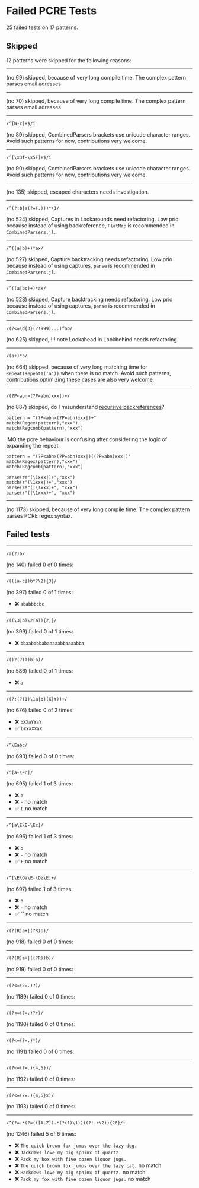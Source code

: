 
# Failed PCRE Tests
25 failed tests on 17 patterns.


## Skipped
12 patterns were skipped for the following reasons:


---


(no 69) skipped, because of very long compile time. The complex pattern parses email adresses

---


(no 70) skipped, because of very long compile time. The complex pattern parses email adresses

---

```
/^[W-c]+$/i
```

(no 89) skipped, CombinedParsers brackets use unicode character ranges. Avoid such patterns for now, contributions very welcome.


---

```
/^[\x3f-\x5F]+$/i
```

(no 90) skipped, CombinedParsers brackets use unicode character ranges. Avoid such patterns for now, contributions very welcome.


---


(no 135) skipped, escaped characters needs investigation.

---

```
/^(?:b|a(?=(.)))*\1/
```

(no 524) skipped, Captures in Lookarounds need refactoring. Low prio because instead of using backreference, `FlatMap` is recommended in `CombinedParsers.jl`.


---

```
/^((a|b)+)*ax/
```

(no 527) skipped, Capture backtracking needs refactoring. Low prio because instead of using captures, `parse` is recommended in `CombinedParsers.jl`.


---

```
/^((a|bc)+)*ax/
```

(no 528) skipped, Capture backtracking needs refactoring. Low prio because instead of using captures, `parse` is recommended in `CombinedParsers.jl`.


---

```
/(?<=\d{3}(?!999)...)foo/
```

(no 625) skipped, 
!!! note
    Lookahead in Lookbehind needs refactoring.


---

```
/(a+)*b/
```

(no 664) skipped, because of very long matching time for `Repeat(Repeat1('a'))` when there is no match. Avoid such patterns, contributions optimizing these cases are also very welcome.


---

```
/(?P<abn>(?P=abn)xxx|)+/
```

(no 887) skipped, do I misunderstand [recursive backreferences](https://www.pcre.org/original/doc/html/pcrepattern.html#SEC19)?

```@repl session
pattern = "(?P<abn>(?P=abn)xxx|)+"
match(Regex(pattern),"xxx")
match(Regcomb(pattern),"xxx")
```

IMO the pcre behaviour is confusing after considering the logic of expanding the repeat
```@repl session
pattern = "(?P<abn>(?P=abn)xxx|)((?P=abn)xxx|)"
match(Regex(pattern),"xxx")
match(Regcomb(pattern),"xxx")
```



```@repl session
parse(re"(\1xxx|)+","xxx")
match(r"(\1xxx|)+","xxx")
parse(re"(|\1xxx)+", "xxx")
parse(r"(|\1xxx)+", "xxx")
```




---


(no 1173) skipped, because of very long compile time. The complex pattern parses PCRE regex syntax.

## Failed tests


---

```
/a(?)b/
```
(no 140) failed  0 of 0 times:

---

```
/(([a-c])b*?\2){3}/
```
(no 397) failed  0 of 1 times:
- ❌ `ababbbcbc`

---

```
/((\3|b)\2(a)){2,}/
```
(no 399) failed  0 of 1 times:
- ❌ `bbaababbabaaaaabbaaaabba`

---

```
/()?(?(1)b|a)/
```
(no 586) failed  0 of 1 times:
- ❌ `a`

---

```
/(?:(?(1)\1a|b)(X|Y))+/
```
(no 676) failed  0 of 2 times:
- ❌ `bXXaYYaY`
- ✅ `bXYaXXaX`

---

```
/^\Eabc/
```
(no 693) failed  0 of 0 times:

---

```
/^[a-\Ec]/
```
(no 695) failed  1 of 3 times:
- ❌ `b`
- ❌ `-` no match
- ✅ `E` no match

---

```
/^[a\E\E-\Ec]/
```
(no 696) failed  1 of 3 times:
- ❌ `b`
- ❌ `-` no match
- ✅ `E` no match

---

```
/^[\E\Qa\E-\Qz\E]+/
```
(no 697) failed  1 of 3 times:
- ❌ `b`
- ❌ `-` no match
- ✅ `` no match

---

```
/(?(R)a+|(?R)b)/
```
(no 918) failed  0 of 0 times:

---

```
/(?(R)a+|((?R))b)/
```
(no 919) failed  0 of 0 times:

---

```
/(?<=(?=.)?)/
```
(no 1189) failed  0 of 0 times:

---

```
/(?<=(?=.)?+)/
```
(no 1190) failed  0 of 0 times:

---

```
/(?<=(?=.)*)/
```
(no 1191) failed  0 of 0 times:

---

```
/(?<=(?=.){4,5})/
```
(no 1192) failed  0 of 0 times:

---

```
/(?<=(?=.){4,5}x)/
```
(no 1193) failed  0 of 0 times:

---

```
/^(?=.*(?=(([A-Z]).*(?(1)\1)))(?!.+\2)){26}/i
```
(no 1246) failed  5 of 6 times:
- ❌ `The quick brown fox jumps over the lazy dog.`
- ❌ `Jackdaws love my big sphinx of quartz.`
- ❌ `Pack my box with five dozen liquor jugs.`
- ❌ `The quick brown fox jumps over the lazy cat.` no match
- ❌ `Hackdaws love my big sphinx of quartz.` no match
- ❌ `Pack my fox with five dozen liquor jugs.` no match
